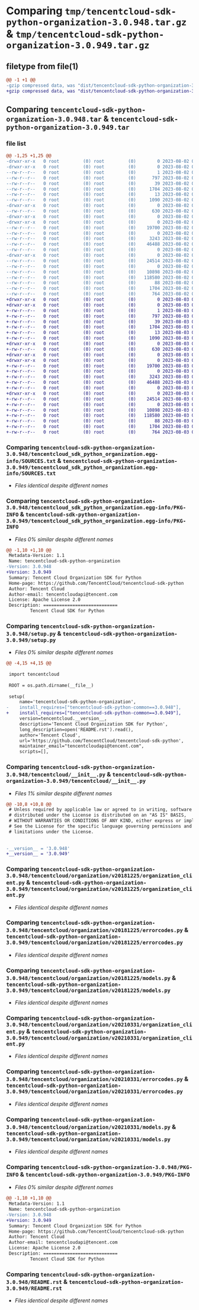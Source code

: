 # Comparing `tmp/tencentcloud-sdk-python-organization-3.0.948.tar.gz` & `tmp/tencentcloud-sdk-python-organization-3.0.949.tar.gz`

## filetype from file(1)

```diff
@@ -1 +1 @@
-gzip compressed data, was "dist/tencentcloud-sdk-python-organization-3.0.948.tar", last modified: Wed Aug  2 00:34:58 2023, max compression
+gzip compressed data, was "dist/tencentcloud-sdk-python-organization-3.0.949.tar", last modified: Thu Aug  3 00:31:01 2023, max compression
```

## Comparing `tencentcloud-sdk-python-organization-3.0.948.tar` & `tencentcloud-sdk-python-organization-3.0.949.tar`

### file list

```diff
@@ -1,25 +1,25 @@
-drwxr-xr-x   0 root         (0) root         (0)        0 2023-08-02 00:34:58.000000 tencentcloud-sdk-python-organization-3.0.948/
-drwxr-xr-x   0 root         (0) root         (0)        0 2023-08-02 00:34:58.000000 tencentcloud-sdk-python-organization-3.0.948/tencentcloud_sdk_python_organization.egg-info/
--rw-r--r--   0 root         (0) root         (0)        1 2023-08-02 00:34:58.000000 tencentcloud-sdk-python-organization-3.0.948/tencentcloud_sdk_python_organization.egg-info/dependency_links.txt
--rw-r--r--   0 root         (0) root         (0)      797 2023-08-02 00:34:58.000000 tencentcloud-sdk-python-organization-3.0.948/tencentcloud_sdk_python_organization.egg-info/SOURCES.txt
--rw-r--r--   0 root         (0) root         (0)       39 2023-08-02 00:34:58.000000 tencentcloud-sdk-python-organization-3.0.948/tencentcloud_sdk_python_organization.egg-info/requires.txt
--rw-r--r--   0 root         (0) root         (0)     1704 2023-08-02 00:34:58.000000 tencentcloud-sdk-python-organization-3.0.948/tencentcloud_sdk_python_organization.egg-info/PKG-INFO
--rw-r--r--   0 root         (0) root         (0)       13 2023-08-02 00:34:58.000000 tencentcloud-sdk-python-organization-3.0.948/tencentcloud_sdk_python_organization.egg-info/top_level.txt
--rw-r--r--   0 root         (0) root         (0)     1090 2023-08-02 00:34:58.000000 tencentcloud-sdk-python-organization-3.0.948/setup.py
-drwxr-xr-x   0 root         (0) root         (0)        0 2023-08-02 00:34:58.000000 tencentcloud-sdk-python-organization-3.0.948/tencentcloud/
--rw-r--r--   0 root         (0) root         (0)      630 2023-08-02 00:34:58.000000 tencentcloud-sdk-python-organization-3.0.948/tencentcloud/__init__.py
-drwxr-xr-x   0 root         (0) root         (0)        0 2023-08-02 00:34:58.000000 tencentcloud-sdk-python-organization-3.0.948/tencentcloud/organization/
-drwxr-xr-x   0 root         (0) root         (0)        0 2023-08-02 00:34:58.000000 tencentcloud-sdk-python-organization-3.0.948/tencentcloud/organization/v20181225/
--rw-r--r--   0 root         (0) root         (0)    19700 2023-08-02 00:34:58.000000 tencentcloud-sdk-python-organization-3.0.948/tencentcloud/organization/v20181225/organization_client.py
--rw-r--r--   0 root         (0) root         (0)        0 2023-08-02 00:34:58.000000 tencentcloud-sdk-python-organization-3.0.948/tencentcloud/organization/v20181225/__init__.py
--rw-r--r--   0 root         (0) root         (0)     3243 2023-08-02 00:34:58.000000 tencentcloud-sdk-python-organization-3.0.948/tencentcloud/organization/v20181225/errorcodes.py
--rw-r--r--   0 root         (0) root         (0)    46488 2023-08-02 00:34:58.000000 tencentcloud-sdk-python-organization-3.0.948/tencentcloud/organization/v20181225/models.py
--rw-r--r--   0 root         (0) root         (0)        0 2023-08-02 00:34:58.000000 tencentcloud-sdk-python-organization-3.0.948/tencentcloud/organization/__init__.py
-drwxr-xr-x   0 root         (0) root         (0)        0 2023-08-02 00:34:58.000000 tencentcloud-sdk-python-organization-3.0.948/tencentcloud/organization/v20210331/
--rw-r--r--   0 root         (0) root         (0)    24514 2023-08-02 00:34:58.000000 tencentcloud-sdk-python-organization-3.0.948/tencentcloud/organization/v20210331/organization_client.py
--rw-r--r--   0 root         (0) root         (0)        0 2023-08-02 00:34:58.000000 tencentcloud-sdk-python-organization-3.0.948/tencentcloud/organization/v20210331/__init__.py
--rw-r--r--   0 root         (0) root         (0)    10898 2023-08-02 00:34:58.000000 tencentcloud-sdk-python-organization-3.0.948/tencentcloud/organization/v20210331/errorcodes.py
--rw-r--r--   0 root         (0) root         (0)   118580 2023-08-02 00:34:58.000000 tencentcloud-sdk-python-organization-3.0.948/tencentcloud/organization/v20210331/models.py
--rw-r--r--   0 root         (0) root         (0)       88 2023-08-02 00:34:58.000000 tencentcloud-sdk-python-organization-3.0.948/setup.cfg
--rw-r--r--   0 root         (0) root         (0)     1704 2023-08-02 00:34:58.000000 tencentcloud-sdk-python-organization-3.0.948/PKG-INFO
--rw-r--r--   0 root         (0) root         (0)      764 2023-08-02 00:34:58.000000 tencentcloud-sdk-python-organization-3.0.948/README.rst
+drwxr-xr-x   0 root         (0) root         (0)        0 2023-08-03 00:31:01.000000 tencentcloud-sdk-python-organization-3.0.949/
+drwxr-xr-x   0 root         (0) root         (0)        0 2023-08-03 00:31:01.000000 tencentcloud-sdk-python-organization-3.0.949/tencentcloud_sdk_python_organization.egg-info/
+-rw-r--r--   0 root         (0) root         (0)        1 2023-08-03 00:31:01.000000 tencentcloud-sdk-python-organization-3.0.949/tencentcloud_sdk_python_organization.egg-info/dependency_links.txt
+-rw-r--r--   0 root         (0) root         (0)      797 2023-08-03 00:31:01.000000 tencentcloud-sdk-python-organization-3.0.949/tencentcloud_sdk_python_organization.egg-info/SOURCES.txt
+-rw-r--r--   0 root         (0) root         (0)       39 2023-08-03 00:31:01.000000 tencentcloud-sdk-python-organization-3.0.949/tencentcloud_sdk_python_organization.egg-info/requires.txt
+-rw-r--r--   0 root         (0) root         (0)     1704 2023-08-03 00:31:01.000000 tencentcloud-sdk-python-organization-3.0.949/tencentcloud_sdk_python_organization.egg-info/PKG-INFO
+-rw-r--r--   0 root         (0) root         (0)       13 2023-08-03 00:31:01.000000 tencentcloud-sdk-python-organization-3.0.949/tencentcloud_sdk_python_organization.egg-info/top_level.txt
+-rw-r--r--   0 root         (0) root         (0)     1090 2023-08-03 00:31:01.000000 tencentcloud-sdk-python-organization-3.0.949/setup.py
+drwxr-xr-x   0 root         (0) root         (0)        0 2023-08-03 00:31:01.000000 tencentcloud-sdk-python-organization-3.0.949/tencentcloud/
+-rw-r--r--   0 root         (0) root         (0)      630 2023-08-03 00:31:01.000000 tencentcloud-sdk-python-organization-3.0.949/tencentcloud/__init__.py
+drwxr-xr-x   0 root         (0) root         (0)        0 2023-08-03 00:31:01.000000 tencentcloud-sdk-python-organization-3.0.949/tencentcloud/organization/
+drwxr-xr-x   0 root         (0) root         (0)        0 2023-08-03 00:31:01.000000 tencentcloud-sdk-python-organization-3.0.949/tencentcloud/organization/v20181225/
+-rw-r--r--   0 root         (0) root         (0)    19700 2023-08-03 00:31:01.000000 tencentcloud-sdk-python-organization-3.0.949/tencentcloud/organization/v20181225/organization_client.py
+-rw-r--r--   0 root         (0) root         (0)        0 2023-08-03 00:31:01.000000 tencentcloud-sdk-python-organization-3.0.949/tencentcloud/organization/v20181225/__init__.py
+-rw-r--r--   0 root         (0) root         (0)     3243 2023-08-03 00:31:01.000000 tencentcloud-sdk-python-organization-3.0.949/tencentcloud/organization/v20181225/errorcodes.py
+-rw-r--r--   0 root         (0) root         (0)    46488 2023-08-03 00:31:01.000000 tencentcloud-sdk-python-organization-3.0.949/tencentcloud/organization/v20181225/models.py
+-rw-r--r--   0 root         (0) root         (0)        0 2023-08-03 00:31:01.000000 tencentcloud-sdk-python-organization-3.0.949/tencentcloud/organization/__init__.py
+drwxr-xr-x   0 root         (0) root         (0)        0 2023-08-03 00:31:01.000000 tencentcloud-sdk-python-organization-3.0.949/tencentcloud/organization/v20210331/
+-rw-r--r--   0 root         (0) root         (0)    24514 2023-08-03 00:31:01.000000 tencentcloud-sdk-python-organization-3.0.949/tencentcloud/organization/v20210331/organization_client.py
+-rw-r--r--   0 root         (0) root         (0)        0 2023-08-03 00:31:01.000000 tencentcloud-sdk-python-organization-3.0.949/tencentcloud/organization/v20210331/__init__.py
+-rw-r--r--   0 root         (0) root         (0)    10898 2023-08-03 00:31:01.000000 tencentcloud-sdk-python-organization-3.0.949/tencentcloud/organization/v20210331/errorcodes.py
+-rw-r--r--   0 root         (0) root         (0)   118580 2023-08-03 00:31:01.000000 tencentcloud-sdk-python-organization-3.0.949/tencentcloud/organization/v20210331/models.py
+-rw-r--r--   0 root         (0) root         (0)       88 2023-08-03 00:31:01.000000 tencentcloud-sdk-python-organization-3.0.949/setup.cfg
+-rw-r--r--   0 root         (0) root         (0)     1704 2023-08-03 00:31:01.000000 tencentcloud-sdk-python-organization-3.0.949/PKG-INFO
+-rw-r--r--   0 root         (0) root         (0)      764 2023-08-03 00:31:01.000000 tencentcloud-sdk-python-organization-3.0.949/README.rst
```

### Comparing `tencentcloud-sdk-python-organization-3.0.948/tencentcloud_sdk_python_organization.egg-info/SOURCES.txt` & `tencentcloud-sdk-python-organization-3.0.949/tencentcloud_sdk_python_organization.egg-info/SOURCES.txt`

 * *Files identical despite different names*

### Comparing `tencentcloud-sdk-python-organization-3.0.948/tencentcloud_sdk_python_organization.egg-info/PKG-INFO` & `tencentcloud-sdk-python-organization-3.0.949/tencentcloud_sdk_python_organization.egg-info/PKG-INFO`

 * *Files 0% similar despite different names*

```diff
@@ -1,10 +1,10 @@
 Metadata-Version: 1.1
 Name: tencentcloud-sdk-python-organization
-Version: 3.0.948
+Version: 3.0.949
 Summary: Tencent Cloud Organization SDK for Python
 Home-page: https://github.com/TencentCloud/tencentcloud-sdk-python
 Author: Tencent Cloud
 Author-email: tencentcloudapi@tencent.com
 License: Apache License 2.0
 Description: ============================
         Tencent Cloud SDK for Python
```

### Comparing `tencentcloud-sdk-python-organization-3.0.948/setup.py` & `tencentcloud-sdk-python-organization-3.0.949/setup.py`

 * *Files 0% similar despite different names*

```diff
@@ -4,15 +4,15 @@
 
 import tencentcloud
 
 ROOT = os.path.dirname(__file__)
 
 setup(
     name='tencentcloud-sdk-python-organization',
-    install_requires=["tencentcloud-sdk-python-common==3.0.948"],
+    install_requires=["tencentcloud-sdk-python-common==3.0.949"],
     version=tencentcloud.__version__,
     description='Tencent Cloud Organization SDK for Python',
     long_description=open('README.rst').read(),
     author='Tencent Cloud',
     url='https://github.com/TencentCloud/tencentcloud-sdk-python',
     maintainer_email="tencentcloudapi@tencent.com",
     scripts=[],
```

### Comparing `tencentcloud-sdk-python-organization-3.0.948/tencentcloud/__init__.py` & `tencentcloud-sdk-python-organization-3.0.949/tencentcloud/__init__.py`

 * *Files 1% similar despite different names*

```diff
@@ -10,8 +10,8 @@
 # Unless required by applicable law or agreed to in writing, software
 # distributed under the License is distributed on an "AS IS" BASIS,
 # WITHOUT WARRANTIES OR CONDITIONS OF ANY KIND, either express or implied.
 # See the License for the specific language governing permissions and
 # limitations under the License.
 
 
-__version__ = '3.0.948'
+__version__ = '3.0.949'
```

### Comparing `tencentcloud-sdk-python-organization-3.0.948/tencentcloud/organization/v20181225/organization_client.py` & `tencentcloud-sdk-python-organization-3.0.949/tencentcloud/organization/v20181225/organization_client.py`

 * *Files identical despite different names*

### Comparing `tencentcloud-sdk-python-organization-3.0.948/tencentcloud/organization/v20181225/errorcodes.py` & `tencentcloud-sdk-python-organization-3.0.949/tencentcloud/organization/v20181225/errorcodes.py`

 * *Files identical despite different names*

### Comparing `tencentcloud-sdk-python-organization-3.0.948/tencentcloud/organization/v20181225/models.py` & `tencentcloud-sdk-python-organization-3.0.949/tencentcloud/organization/v20181225/models.py`

 * *Files identical despite different names*

### Comparing `tencentcloud-sdk-python-organization-3.0.948/tencentcloud/organization/v20210331/organization_client.py` & `tencentcloud-sdk-python-organization-3.0.949/tencentcloud/organization/v20210331/organization_client.py`

 * *Files identical despite different names*

### Comparing `tencentcloud-sdk-python-organization-3.0.948/tencentcloud/organization/v20210331/errorcodes.py` & `tencentcloud-sdk-python-organization-3.0.949/tencentcloud/organization/v20210331/errorcodes.py`

 * *Files identical despite different names*

### Comparing `tencentcloud-sdk-python-organization-3.0.948/tencentcloud/organization/v20210331/models.py` & `tencentcloud-sdk-python-organization-3.0.949/tencentcloud/organization/v20210331/models.py`

 * *Files identical despite different names*

### Comparing `tencentcloud-sdk-python-organization-3.0.948/PKG-INFO` & `tencentcloud-sdk-python-organization-3.0.949/PKG-INFO`

 * *Files 0% similar despite different names*

```diff
@@ -1,10 +1,10 @@
 Metadata-Version: 1.1
 Name: tencentcloud-sdk-python-organization
-Version: 3.0.948
+Version: 3.0.949
 Summary: Tencent Cloud Organization SDK for Python
 Home-page: https://github.com/TencentCloud/tencentcloud-sdk-python
 Author: Tencent Cloud
 Author-email: tencentcloudapi@tencent.com
 License: Apache License 2.0
 Description: ============================
         Tencent Cloud SDK for Python
```

### Comparing `tencentcloud-sdk-python-organization-3.0.948/README.rst` & `tencentcloud-sdk-python-organization-3.0.949/README.rst`

 * *Files identical despite different names*

